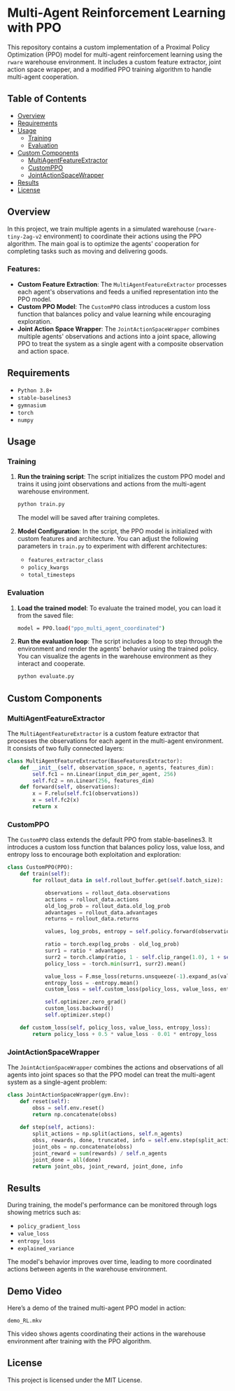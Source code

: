 # Multi-Agent Reinforcement Learning with PPO

This repository contains a custom implementation of a Proximal Policy Optimization (PPO) model for multi-agent reinforcement learning using the `rware` warehouse environment. It includes a custom feature extractor, joint action space wrapper, and a modified PPO training algorithm to handle multi-agent cooperation.

## Table of Contents
- [Overview](#overview)
- [Requirements](#requirements)
- [Usage](#usage)
  - [Training](#training)
  - [Evaluation](#evaluation)
- [Custom Components](#custom-components)
  - [MultiAgentFeatureExtractor](#multiagentfeatureextractor)
  - [CustomPPO](#customppo)
  - [JointActionSpaceWrapper](#jointactionspacewrapper)
- [Results](#results)
- [License](#license)

## Overview

In this project, we train multiple agents in a simulated warehouse (`rware-tiny-2ag-v2` environment) to coordinate their actions using the PPO algorithm. The main goal is to optimize the agents' cooperation for completing tasks such as moving and delivering goods.

### Features:
- **Custom Feature Extraction**: The `MultiAgentFeatureExtractor` processes each agent's observations and feeds a unified representation into the PPO model.
- **Custom PPO Model**: The `CustomPPO` class introduces a custom loss function that balances policy and value learning while encouraging exploration.
- **Joint Action Space Wrapper**: The `JointActionSpaceWrapper` combines multiple agents' observations and actions into a joint space, allowing PPO to treat the system as a single agent with a composite observation and action space.

## Requirements

- `Python 3.8+`
- `stable-baselines3`
- `gymnasium`
- `torch`
- `numpy`


## Usage

### Training

1. **Run the training script**:
    The script initializes the custom PPO model and trains it using joint observations and actions from the multi-agent warehouse environment.

    ```bash
    python train.py
    ```

    The model will be saved after training completes.

2. **Model Configuration**:
    In the script, the PPO model is initialized with custom features and architecture. You can adjust the following parameters in `train.py` to experiment with different architectures:
    - `features_extractor_class`
    - `policy_kwargs`
    - `total_timesteps`

### Evaluation

1. **Load the trained model**:
    To evaluate the trained model, you can load it from the saved file:

    ```bash
    model = PPO.load("ppo_multi_agent_coordinated")
    ```

2. **Run the evaluation loop**:
    The script includes a loop to step through the environment and render the agents' behavior using the trained policy. You can visualize the agents in the warehouse environment as they interact and cooperate.

    ```bash
    python evaluate.py
    ```
## Custom Components

### MultiAgentFeatureExtractor

The `MultiAgentFeatureExtractor` is a custom feature extractor that processes the observations for each agent in the multi-agent environment. It consists of two fully connected layers:

```python
class MultiAgentFeatureExtractor(BaseFeaturesExtractor):
    def __init__(self, observation_space, n_agents, features_dim):
        self.fc1 = nn.Linear(input_dim_per_agent, 256)
        self.fc2 = nn.Linear(256, features_dim)
    def forward(self, observations):
        x = F.relu(self.fc1(observations))
        x = self.fc2(x)
        return x
```

### CustomPPO
The `CustomPPO` class extends the default PPO from stable-baselines3. It introduces a custom loss function that balances policy loss, value loss, and entropy loss to encourage both exploitation and exploration:

```python
class CustomPPO(PPO):
    def train(self):
        for rollout_data in self.rollout_buffer.get(self.batch_size):

            observations = rollout_data.observations
            actions = rollout_data.actions
            old_log_prob = rollout_data.old_log_prob 
            advantages = rollout_data.advantages
            returns = rollout_data.returns

            values, log_probs, entropy = self.policy.forward(observations)

            ratio = torch.exp(log_probs - old_log_prob)
            surr1 = ratio * advantages
            surr2 = torch.clamp(ratio, 1 - self.clip_range(1.0), 1 + self.clip_range(1.0)) * advantages
            policy_loss = -torch.min(surr1, surr2).mean()

            value_loss = F.mse_loss(returns.unsqueeze(-1).expand_as(values), values)
            entropy_loss = -entropy.mean()
            custom_loss = self.custom_loss(policy_loss, value_loss, entropy_loss)

            self.optimizer.zero_grad()
            custom_loss.backward()
            self.optimizer.step()

    def custom_loss(self, policy_loss, value_loss, entropy_loss):
        return policy_loss + 0.5 * value_loss - 0.01 * entropy_loss
```

### JointActionSpaceWrapper
The `JointActionSpaceWrapper` combines the actions and observations of all agents into joint spaces so that the PPO model can treat the multi-agent system as a single-agent problem:

```python
class JointActionSpaceWrapper(gym.Env):
    def reset(self):
        obss = self.env.reset()
        return np.concatenate(obss)
    
    def step(self, actions):
        split_actions = np.split(actions, self.n_agents)
        obss, rewards, done, truncated, info = self.env.step(split_actions)
        joint_obs = np.concatenate(obss)
        joint_reward = sum(rewards) / self.n_agents
        joint_done = all(done)
        return joint_obs, joint_reward, joint_done, info
```

## Results
During training, the model's performance can be monitored through logs showing metrics such as:

- `policy_gradient_loss`
- `value_loss`
- `entropy_loss`
- `explained_variance`

The model's behavior improves over time, leading to more coordinated actions between agents in the warehouse environment.

## Demo Video
Here’s a demo of the trained multi-agent PPO model in action:

`demo_RL.mkv`

This video shows agents coordinating their actions in the warehouse environment after training with the PPO algorithm.

## License
This project is licensed under the MIT License.

